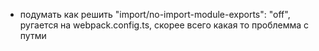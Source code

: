 - подумать как решить "import/no-import-module-exports": "off", ругается на webpack.config.ts, скорее всего какая то проблемма с путми

